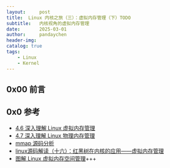 ```yaml
---
layout:     post
title:  Linux 内核之旅（三）：虚拟内存管理（下）TODO
subtitle:   内核视角的虚拟内存管理
date:       2025-03-01
author:     pandaychen
header-img:
catalog: true
tags:
    - Linux
    - Kernel
---
```


##  0x00    前言

##  0x0  参考
-   [4.6 深入理解 Linux 虚拟内存管理](https://www.xiaolincoding.com/os/3_memory/linux_mem.html)
-   [4.7 深入理解 Linux 物理内存管理](https://www.xiaolincoding.com/os/3_memory/linux_mem2.html#_6-1-%E5%8C%BF%E5%90%8D%E9%A1%B5%E7%9A%84%E5%8F%8D%E5%90%91%E6%98%A0%E5%B0%84)
-   [mmap 源码分析](https://leviathan.vip/2019/01/13/mmap%E6%BA%90%E7%A0%81%E5%88%86%E6%9E%90/)
-   [linux源码解读（十六）：红黑树在内核的应用——虚拟内存管理](https://www.cnblogs.com/theseventhson/p/15820092.html)
-   [图解 Linux 虚拟内存空间管理](https://github.com/liexusong/linux-source-code-analyze/blob/master/process-virtual-memory-manage.md)+++